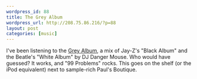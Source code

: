 ```yaml
--- 
wordpress_id: 88
title: The Grey Album
wordpress_url: http://208.75.86.216/?p=88
layout: post
categories: [music]
---
```

I've been listening to the <a href="http://www.greytuesday.org">Grey Album</a>, a mix of Jay-Z's "Black Album" and the Beatle's "White Album" by DJ Danger Mouse. Who would have guessed? It works, and "99 Problems" rocks. This goes on the shelf (or the iPod equivalent) next to sample-rich Paul's Boutique.
